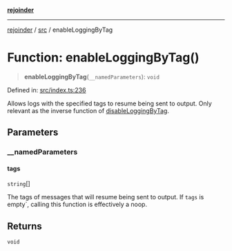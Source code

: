 [**rejoinder**](../../README.md)

***

[rejoinder](../../README.md) / [src](../README.md) / enableLoggingByTag

# Function: enableLoggingByTag()

> **enableLoggingByTag**(`__namedParameters`): `void`

Defined in: [src/index.ts:236](https://github.com/Xunnamius/rejoinder/blob/c7f17e27f307bf82c34a0a089f2eb7bd7288b876/src/index.ts#L236)

Allows logs with the specified tags to resume being sent to output. Only relevant as the inverse function of [disableLoggingByTag](disableLoggingByTag.md).

## Parameters

### \_\_namedParameters

#### tags

`string`[]

The tags of messages that will resume being sent to output. If `tags` is
empty`, calling this function is effectively a noop.

## Returns

`void`
